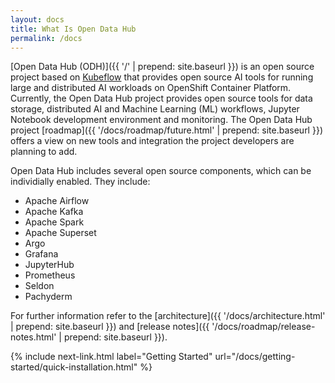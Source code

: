 ```yaml
---
layout: docs
title: What Is Open Data Hub
permalink: /docs
---
```


[Open Data Hub (ODH)]({{ '/' | prepend: site.baseurl }}) is an open source project based on [Kubeflow](https://kubeflow.org/) that provides open source AI tools for running large and distributed AI workloads on OpenShift Container Platform. Currently, the Open Data Hub project provides open source tools for data storage, distributed AI and Machine Learning (ML) workflows, Jupyter Notebook development environment and monitoring. The Open Data Hub project [roadmap]({{ '/docs/roadmap/future.html' | prepend: site.baseurl }}) offers a view on new tools and integration the project developers are planning to add.

Open Data Hub includes several open source components, which can be individially enabled. They include:
- Apache Airflow
- Apache Kafka
- Apache Spark
- Apache Superset
- Argo
- Grafana
- JupyterHub
- Prometheus
- Seldon
- Pachyderm

For further information refer to the [architecture]({{ '/docs/architecture.html' | prepend: site.baseurl }}) and [release notes]({{ '/docs/roadmap/release-notes.html' | prepend: site.baseurl }}).


{% include next-link.html label="Getting Started" url="/docs/getting-started/quick-installation.html" %}
